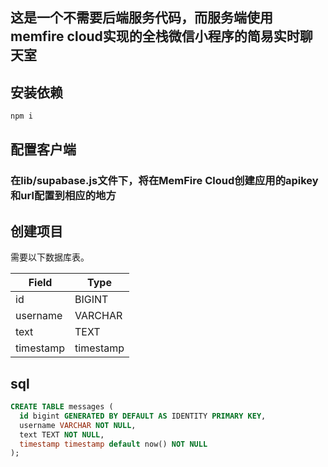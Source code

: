 ## 这是一个不需要后端服务代码，而服务端使用memfire cloud实现的全栈微信小程序的简易实时聊天室

## 安装依赖
```js
npm i

```

## 配置客户端

### 在lib/supabase.js文件下，将在MemFire Cloud创建应用的apikey和url配置到相应的地方

## 创建项目

需要以下数据库表。

| Field            | Type      |
| ---------------- | --------- |
| id               | BIGINT    |
| username         | VARCHAR   |
| text             | TEXT      |
| timestamp        | timestamp |

## sql

```sql
CREATE TABLE messages (
  id bigint GENERATED BY DEFAULT AS IDENTITY PRIMARY KEY,
  username VARCHAR NOT NULL,
  text TEXT NOT NULL,
  timestamp timestamp default now() NOT NULL
);
```

